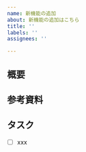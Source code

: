 ```yaml
---
name: 新機能の追加
about: 新機能の追加はこちら
title: ''
labels: ''
assignees: ''

---
```


## 概要
<!-- ここに概要を記述 -->

## 参考資料
<!-- ここに参考資料 -->

## タスク
<!-- ここにタスクを記述 -->
- [ ] xxx
